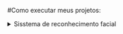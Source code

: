 #Como executar meus projetos:

<details>
  <summary>Sisstema de reconhecimento facial</summary>

</details>
